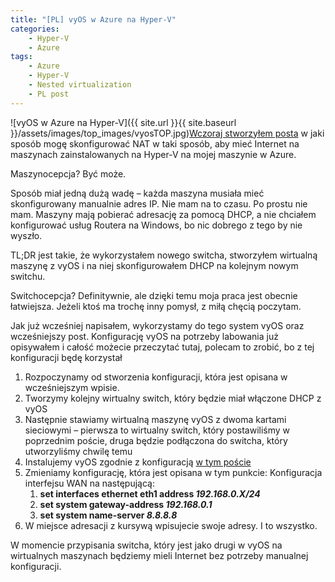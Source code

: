 ```yaml
---
title: "[PL] vyOS w Azure na Hyper-V"
categories:
    - Hyper-V
    - Azure
tags:
    - Azure
    - Hyper-V
    - Nested virtualization
    - PL post
---
```

![vyOS w Azure na Hyper-V]({{ site.url }}{{ site.baseurl }}/assets/images/top_images/vyosTOP.jpg)[Wczoraj stworzyłem posta](https://www.piesik.me/2019/02/03/hyper-v-na-azure-vm-polaczenie-z-internetem/) w jaki sposób mogę skonfigurować NAT w taki sposób, aby mieć Internet na maszynach zainstalowanych na Hyper-V na mojej maszynie w Azure.

Maszynocepcja? Być może.

Sposób miał jedną dużą wadę – każda maszyna musiała mieć skonfigurowany manualnie adres IP. Nie mam na to czasu. Po prostu nie mam. Maszyny mają pobierać adresację za pomocą DHCP, a nie chciałem konfigurować usług Routera na Windows, bo nic dobrego z tego by nie wyszło.

TL;DR jest takie, że wykorzystałem nowego switcha, stworzyłem wirtualną maszynę z vyOS i na niej skonfigurowałem DHCP na kolejnym nowym switchu.

Switchocepcja? Definitywnie, ale dzięki temu moja praca jest obecnie łatwiejsza. Jeżeli ktoś ma trochę inny pomysł, z miłą chęcią poczytam.

Jak już wcześniej napisałem, wykorzystamy do tego system vyOS oraz wcześniejszy post. Konfigurację vyOS na potrzeby labowania już opisywałem i całość możecie przeczytać tutaj, polecam to zrobić, bo z tej konfiguracji będę korzystał

1. Rozpoczynamy od stworzenia konfiguracji, która jest opisana w wcześniejszym wpisie.
2. Tworzymy kolejny wirtualny switch, który będzie miał włączone DHCP z vyOS
3. Następnie stawiamy wirtualną maszynę vyOS z dwoma kartami sieciowymi – pierwsza to wirtualny switch, który postawiliśmy w poprzednim poście, druga będzie podłączona do switcha, który utworzyliśmy chwilę temu
4. Instalujemy vyOS zgodnie z konfiguracją [w tym poście](https://www.piesik.me/2018/04/05/wstepna-konfiguracja-vyos-na-potrzeby-labowania/)
5. Zmieniamy konfigurację, która jest opisana w tym punkcie: Konfiguracja interfejsu WAN na następującą:
    1. **set interfaces ethernet eth1 address *192.168.0.X/24***
    2. **set system gateway-address *192.168.0.1***
    3. **set system name-server *8.8.8.8***
6. W miejsce adresacji z kursywą wpisujecie swoje adresy.
I to wszystko.

W momencie przypisania switcha, który jest jako drugi w vyOS na wirtualnych maszynach będziemy mieli Internet bez potrzeby manualnej konfiguracji.
